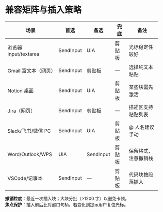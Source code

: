 # 兼容矩阵与插入策略

| 场景 | 首选 | 备选 | 兜底 | 备注 |
|---|---|---|---|---|
| 浏览器 input/textarea | SendInput | UIA | 剪贴板 | 光标稳定性较好 |
| Gmail 富文本（网页） | SendInput | 剪贴板 | — | 选择纯文本粘贴 |
| Notion 桌面 | SendInput | UIA | 剪贴板 | 某些块需先激活 |
| Jira（网页） | SendInput | 剪贴板 | — | 描述区支持粘贴列表 |
| Slack/飞书/微信 PC | SendInput | UIA | 剪贴板 | @ 人名建议手动 |
| Word/Outlook/WPS | UIA | SendInput | 剪贴板 | 保留格式，注意撤销栈 |
| VSCode/记事本 | SendInput | — | 剪贴板 | 代码块按段落插入 |

**撤销粒度**：最近一次插入块；大块分批（>1200 字）以避免卡顿。  
**焦点保护**：插入前后比对窗口句柄，若变化则提示用户复位光标。
